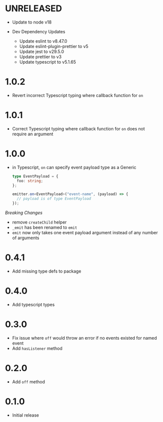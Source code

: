 # UNRELEASED

- Update to node v18

 - Dev Dependency Updates
   - Update eslint to v8.47.0
   - Update eslint-plugin-prettier to v5
   - Update jest to v29.5.0
   - Update prettier to v3
   - Update typescript to v5.1.65

# 1.0.2

- Revert incorrect Typescript typing where callback function for `on`

# 1.0.1

- Correct Typescript typing where callback function for `on` does not require an argument

# 1.0.0

- in Typescript, `on` can specify event payload type as a Generic

  ```typescript
  type EventPayload = {
    foo: string;
  };

  emitter.on<EventPayload>("event-name", (payload) => {
    // payload is of type EventPayload
  });
  ```

_Breaking Changes_

- remove `createChild` helper
- `_emit` has been renamed to `emit`
- `emit` now only takes one event payload argument instead of any number of arguments

# 0.4.1

- Add missing type defs to package

# 0.4.0

- Add typescript types

# 0.3.0

- Fix issue where `off` would throw an error if no events existed for named event
- Add `hasListener` method

# 0.2.0

- Add `off` method

# 0.1.0

- Initial release
